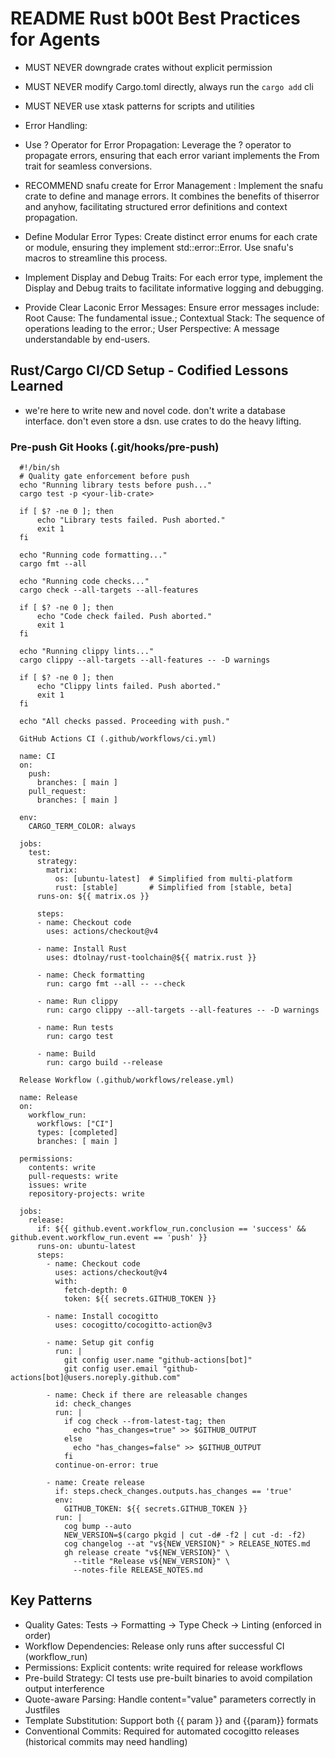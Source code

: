 # README Rust b00t Best Practices for Agents

* MUST NEVER downgrade crates without explicit permission
* MUST NEVER modify Cargo.toml directly, always run the `cargo add` cli
* MUST NEVER use xtask patterns for scripts and utilities

* Error Handling:
- Use ? Operator for Error Propagation: Leverage the ? operator to propagate errors, ensuring that each error variant implements the From trait for seamless conversions.

- RECOMMEND snafu create for Error Management : Implement the snafu crate to define and manage errors. It combines the benefits of thiserror and anyhow, facilitating structured error definitions and context propagation.

- Define Modular Error Types: Create distinct error enums for each crate or module, ensuring they implement std::error::Error. Use snafu's macros to streamline this process.

- Implement Display and Debug Traits: For each error type, implement the Display and Debug traits to facilitate informative logging and debugging.

- Provide Clear Laconic Error Messages: Ensure error messages include: Root Cause: The fundamental
issue.; Contextual Stack: The sequence of operations leading to the
error.; User Perspective: A message understandable by end-users.


## Rust/Cargo CI/CD Setup - Codified Lessons Learned

* we're here to write new and novel code.  don't write a database interface. don't even store a dsn.  use crates to do the heavy lifting.


###  Pre-push Git Hooks (.git/hooks/pre-push)

```
  #!/bin/sh
  # Quality gate enforcement before push
  echo "Running library tests before push..."
  cargo test -p <your-lib-crate>

  if [ $? -ne 0 ]; then
      echo "Library tests failed. Push aborted."
      exit 1
  fi

  echo "Running code formatting..."
  cargo fmt --all

  echo "Running code checks..."
  cargo check --all-targets --all-features

  if [ $? -ne 0 ]; then
      echo "Code check failed. Push aborted."
      exit 1
  fi

  echo "Running clippy lints..."
  cargo clippy --all-targets --all-features -- -D warnings

  if [ $? -ne 0 ]; then
      echo "Clippy lints failed. Push aborted."
      exit 1
  fi

  echo "All checks passed. Proceeding with push."

  GitHub Actions CI (.github/workflows/ci.yml)

  name: CI
  on:
    push:
      branches: [ main ]
    pull_request:
      branches: [ main ]

  env:
    CARGO_TERM_COLOR: always

  jobs:
    test:
      strategy:
        matrix:
          os: [ubuntu-latest]  # Simplified from multi-platform
          rust: [stable]       # Simplified from [stable, beta]
      runs-on: ${{ matrix.os }}

      steps:
      - name: Checkout code
        uses: actions/checkout@v4

      - name: Install Rust
        uses: dtolnay/rust-toolchain@${{ matrix.rust }}

      - name: Check formatting
        run: cargo fmt --all -- --check

      - name: Run clippy
        run: cargo clippy --all-targets --all-features -- -D warnings

      - name: Run tests
        run: cargo test

      - name: Build
        run: cargo build --release

  Release Workflow (.github/workflows/release.yml)

  name: Release
  on:
    workflow_run:
      workflows: ["CI"]
      types: [completed]
      branches: [ main ]

  permissions:
    contents: write
    pull-requests: write
    issues: write
    repository-projects: write

  jobs:
    release:
      if: ${{ github.event.workflow_run.conclusion == 'success' && github.event.workflow_run.event == 'push' }}
      runs-on: ubuntu-latest
      steps:
        - name: Checkout code
          uses: actions/checkout@v4
          with:
            fetch-depth: 0
            token: ${{ secrets.GITHUB_TOKEN }}

        - name: Install cocogitto
          uses: cocogitto/cocogitto-action@v3

        - name: Setup git config
          run: |
            git config user.name "github-actions[bot]"
            git config user.email "github-actions[bot]@users.noreply.github.com"

        - name: Check if there are releasable changes
          id: check_changes
          run: |
            if cog check --from-latest-tag; then
              echo "has_changes=true" >> $GITHUB_OUTPUT
            else
              echo "has_changes=false" >> $GITHUB_OUTPUT
            fi
          continue-on-error: true

        - name: Create release
          if: steps.check_changes.outputs.has_changes == 'true'
          env:
            GITHUB_TOKEN: ${{ secrets.GITHUB_TOKEN }}
          run: |
            cog bump --auto
            NEW_VERSION=$(cargo pkgid | cut -d# -f2 | cut -d: -f2)
            cog changelog --at "v${NEW_VERSION}" > RELEASE_NOTES.md
            gh release create "v${NEW_VERSION}" \
              --title "Release v${NEW_VERSION}" \
              --notes-file RELEASE_NOTES.md
```
## Key Patterns

- Quality Gates: Tests → Formatting → Type Check → Linting (enforced in order)
- Workflow Dependencies: Release only runs after successful CI (workflow_run)
- Permissions: Explicit contents: write required for release workflows
- Pre-build Strategy: CI tests use pre-built binaries to avoid compilation output interference
- Quote-aware Parsing: Handle content="value" parameters correctly in Justfiles
- Template Substitution: Support both {{ param }} and {{param}} formats
- Conventional Commits: Required for automated cocogitto releases (historical commits may need handling)


